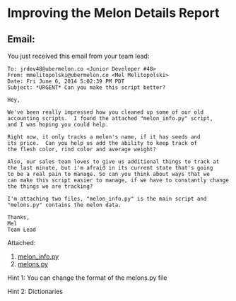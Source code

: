 Improving the Melon Details Report
=======

Email:
-------
You just received this email from your team lead:

```
To: jrdev48@ubermelon.co <Junior Developer #48>
From: mmelitopolski@ubermelon.co <Mel Melitopolski> 
Date: Fri June 6, 2014 5:02:39 PM PDT
Subject: *URGENT* Can you make this script better?

Hey,

We've been really impressed how you cleaned up some of our old
accounting scripts.  I found the attached "melon_info.py" script, 
and I was hoping you could help.

Right now, it only tracks a melon's name, if it has seeds and 
its price.  Can you help us add the ability to keep track of
the flesh color, rind color and average weight?

Also, our sales team loves to give us additional things to track at
the last minute, but i'm afraid in its current state that's going 
to be a real pain to manage. So can you think about ways that we
can make this script easier to manage, if we have to constantly change
the things we are tracking?

I'm attaching two files, "melon_info.py" is the main script and
"melons.py" contains the melon data.

Thanks,
Mel
Team Lead
```

Attached:

1. [melon_info.py](https://github.com/hackbrightacademy/Homework/blob/master/Homework06/melon_info.py)
1. [melons.py](https://github.com/hackbrightacademy/Homework/blob/master/Homework06/melons.py)


Hint 1: You can change the format of the melons.py file

Hint 2: Dictionaries
